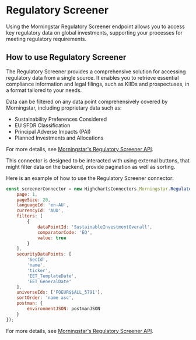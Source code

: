 # Regulatory Screener

Using the Morningstar Regulatory Screener endpoint allows you to access key regulatory data on global investments, supporting your processes for meeting regulatory requirements.

## How to use Regulatory Screener

The Regulatory Screener provides a comprehensive solution for accessing regulatory data from a single source. It enables you to retrieve essential compliance information and legal filings, such as KIIDs and prospectuses, in a format tailored to your needs.

Data can be filtered on any data point comprehensively covered by Morningstar, including proprietary data such as:

 * Sustainability Preferences Considered
 * EU SFDR Classification
 * Principal Adverse Impacts (PAI)
 * Planned Investments and Allocations

For more details, see [Morningstar's Regulatory Screener API].

<!-- Links -->
[Morningstar's Regulatory Screener API]: https://developer.morningstar.com/direct-web-services/documentation/direct-web-services/screener/regulatory-screener

This connector is designed to be interacted with using external buttons, that might filter data on the backend, provide pagination as well as sorting.

Here is an example of how to use the Regulatory Screener connector:

```js
const screenerConnector = new HighchartsConnectors.Morningstar.RegulatoryScreenerConnector({
    page: 1,
    pageSize: 20,
    languageId: 'en-AU',
    currencyId: 'AUD',
    filters: [
        {
            dataPointId: 'SustainableInvestmentOverall',
            comparatorCode: 'EQ',
            value: true
        }
    ],
    securityDataPoints: [
        'SecId',
        'name',
        'ticker',
        'EET_TemplateDate',
        'EET_GeneralDate'
    ],
    universeIds: ['FOEUR$$ALL_5791'],
    sortOrder: 'name asc',
    postman: {
        environmentJSON: postmanJSON
    }
});
```

For more details, see [Morningstar's Regulatory Screener API].